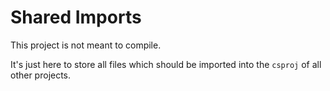 # Shared Imports

This project is not meant to compile.

It's just here to store all files which should be imported into the `csproj` of all other projects.
